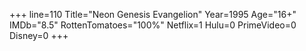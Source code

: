 +++
line=110
Title="Neon Genesis Evangelion"
Year=1995
Age="16+"
IMDb="8.5"
RottenTomatoes="100%"
Netflix=1
Hulu=0
PrimeVideo=0
Disney=0
+++

